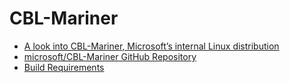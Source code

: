 # CBL-Mariner

- [A look into CBL-Mariner, Microsoft’s internal Linux distribution](https://blog.jreypo.io/2021/07/09/a-look-into-cbl-mariner-microsoft-internal-linux-distribution/)
- [microsoft/CBL-Mariner GitHub Repository](https://github.com/microsoft/CBL-Mariner)
- [Build Requirements](https://github.com/microsoft/CBL-Mariner/blob/1.0/toolkit/docs/building/prerequisites.md)